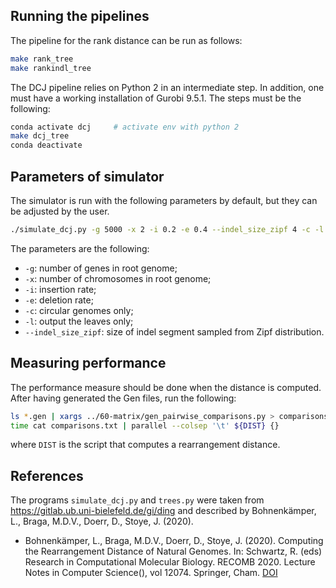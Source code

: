 ## Running the pipelines
The pipeline for the rank distance can be run as follows:
```bash
make rank_tree
make rankindl_tree
```
The DCJ pipeline relies on Python 2 in an intermediate step.
In addition, one must have a working installation of Gurobi 9.5.1.
The steps must be the following:
```bash
conda activate dcj     # activate env with python 2
make dcj_tree
conda deactivate
```

## Parameters of simulator
The simulator is run with the following parameters by default, but they can be adjusted by the user.
```bash
./simulate_dcj.py -g 5000 -x 2 -i 0.2 -e 0.4 --indel_size_zipf 4 -c -l dummy_tree.nwk 2> simulate_dcj.log > dummy_data.unimog
```
The parameters are the following:
- `-g`: number of genes in root genome;
- `-x`: number of chromosomes in root genome;
- `-i`: insertion rate;
- `-e`: deletion rate;
- `-c`: circular genomes only;
- `-l`: output the leaves only;
- `--indel_size_zipf`: size of indel segment sampled from Zipf distribution.

## Measuring performance
The performance measure should be done when the distance is computed.
After having generated the Gen files, run the following:
```bash
ls *.gen | xargs ../60-matrix/gen_pairwise_comparisons.py > comparisons.txt
time cat comparisons.txt | parallel --colsep '\t' ${DIST} {}
```
where `DIST` is the script that computes a rearrangement distance.

## References
The programs `simulate_dcj.py` and `trees.py` were taken from https://gitlab.ub.uni-bielefeld.de/gi/ding and described by Bohnenkämper, L., Braga, M.D.V., Doerr, D., Stoye, J. (2020).

- Bohnenkämper, L., Braga, M.D.V., Doerr, D., Stoye, J. (2020). Computing the Rearrangement Distance of Natural Genomes. In: Schwartz, R. (eds) Research in Computational Molecular Biology. RECOMB 2020. Lecture Notes in Computer Science(), vol 12074. Springer, Cham. [DOI](https://doi.org/10.1007/978-3-030-45257-5_1)

